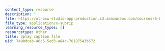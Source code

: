 ```yaml
---
content_type: resource
description: ''
file: https://ol-ocw-studio-app-production.s3.amazonaws.com/courses/6-890-algorithmic-lower-bounds-fun-with-hardness-proofs-fall-2014/7480dcab40c55ed3a64c78187543b572_ziViLYrf1Ak.vtt
file_type: application/x-subrip
learning_resource_types: []
resourcetype: Other
title: 3play caption file
uid: 7480dcab-40c5-5ed3-a64c-78187543b572
---
```

